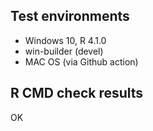 ## Test environments

* Windows 10, R 4.1.0
* win-builder (devel)
* MAC OS (via Github action)

## R CMD check results

OK
